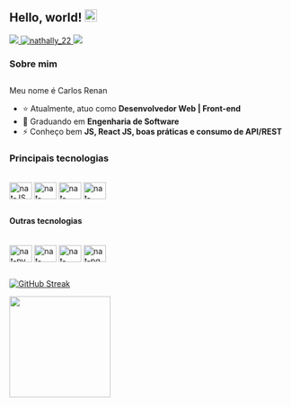 ## Hello, world! <img src="https://raw.githubusercontent.com/MartinHeinz/MartinHeinz/master/wave.gif" height="22">

<div>
  <a href="https://www.linkedin.com/in/1carlosrenan/" target="blank">
    <img src="https://img.shields.io/badge/-LinkedIn-%230077B5?style=for-the-badge&logo=linkedin&logoColor=white" target="_blank">
  </a>
  <a href="https://carlosrenan.com/" target="blank">
    <img src="https://img.shields.io/website?color=purple&label=MY&logo=red&logoColor=red&style=for-the-badge&up_message=WEBSITE&url=https%3A%2F%2Fcarlosrenan.com%2F" alt="nathally_22" />
  </a>
  <a href="mailto:carlosrenan96@gmail.com">
    <img src="https://img.shields.io/badge/-Gmail-%23333?style=for-the-badge&logo=gmail&logoColor=red" target="_blank">
  </a>
</div>

### Sobre mim

##

Meu nome é Carlos Renan

- ⭐ Atualmente, atuo como **Desenvolvedor Web | Front-end**
- 🎒 Graduando em **Engenharia de Software**
- ⚡ Conheço bem **JS, React JS, boas práticas e consumo de API/REST**

### Principais tecnologias

<div style="display: inline_block"><br>
  <img align="center" alt="nat-JS" height="30" width="40" src="https://cdn.jsdelivr.net/gh/devicons/devicon/icons/javascript/javascript-original.svg">
  <img align="center" alt="nat-react" height="30" width="40" src="https://cdn.jsdelivr.net/gh/devicons/devicon/icons/react/react-original.svg">
  <img align="center" alt="nat-Node" height="30" width="40" src="https://cdn.jsdelivr.net/gh/devicons/devicon/icons/postgresql/postgresql-original.svg">
  <img align="center" alt="nat-mySQL" height="30" width="40" src="https://cdn.jsdelivr.net/gh/devicons/devicon/icons/git/git-plain.svg">
</div>

##

#### Outras tecnologias

<div style="display: inline_block"><br>
  <img align="center" alt="nat-py" height="30" width="40" src="https://cdn.jsdelivr.net/gh/devicons/devicon/icons/python/python-original.svg">
  <img align="center" alt="nat-php" height="30" width="40" src="https://cdn.jsdelivr.net/gh/devicons/devicon/icons/typescript/typescript-original.svg">
  <img align="center" alt="nat-java" height="30" width="40" src="https://cdn.jsdelivr.net/gh/devicons/devicon/icons/fastapi/fastapi-original.svg">
  <img align="center" alt="nat-pg" height="30" width="40" src="https://cdn.jsdelivr.net/gh/devicons/devicon/icons/figma/figma-original.svg">
</div>

##



<div> 

 [![GitHub Streak](http://github-readme-streak-stats.herokuapp.com?user=1CarlosRenan&theme=nightowl&date_format=j%20M%5B%20Y%5D&background=0D1117)](https://git.io/streak-stats)

  <img height="180em" src="https://github-readme-stats.vercel.app/api/top-langs/?username=1carlosrenan&layout=compact&theme=nightowl&date_format=j%20M%5B%20Y%5D&background=0D1117">
</div>
